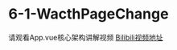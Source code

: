 <!--
 * @Author: your name
 * @Date: 2021-02-10 12:45:06
 * @LastEditTime: 2021-02-12 10:31:25
 * @LastEditors: Please set LastEditors
 * @Description: In User Settings Edit
 * @FilePath: /vuepress-starter/docs/Frames/VenueOnlineManageSystem/6-CoreDifficultResolve/README.md
-->
# 6-1-WacthPageChange
请观看App.vue核心架构讲解视频
[Bilibili视频地址](https://www.bilibili.com/video/bv1v54y1Y7iq)
